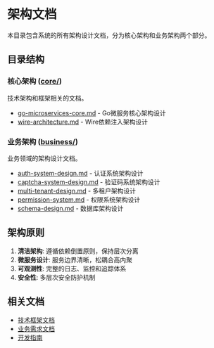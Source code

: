 # 架构文档

本目录包含系统的所有架构设计文档，分为核心架构和业务架构两个部分。

## 目录结构

### 核心架构 ([core/](./core/))
技术架构和框架相关的文档。

- [go-microservices-core.md](./core/go-microservices-core.md) - Go微服务核心架构设计
- [wire-architecture.md](./core/wire-architecture.md) - Wire依赖注入架构设计

### 业务架构 ([business/](./business/))
业务领域的架构设计文档。

- [auth-system-design.md](./business/auth-system-design.md) - 认证系统架构设计
- [captcha-system-design.md](./business/captcha-system-design.md) - 验证码系统架构设计
- [multi-tenant-design.md](./business/multi-tenant-design.md) - 多租户架构设计
- [permission-system.md](./business/permission-system.md) - 权限系统架构设计
- [schema-design.md](./business/schema-design.md) - 数据库架构设计

## 架构原则

1. **清洁架构**: 遵循依赖倒置原则，保持层次分离
2. **微服务设计**: 服务边界清晰，松耦合高内聚
3. **可观测性**: 完整的日志、监控和追踪体系
4. **安全性**: 多层次安全防护机制

## 相关文档

- [技术框架文档](../frameworks/)
- [业务需求文档](../business/)
- [开发指南](../guides/) 